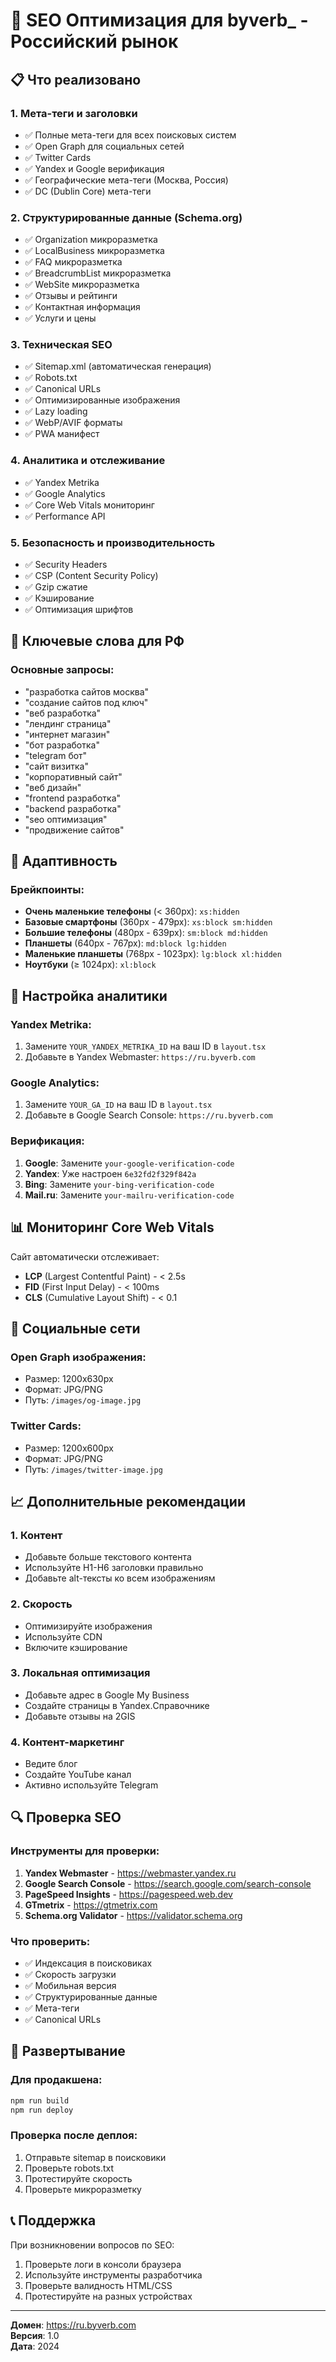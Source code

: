 # 🚀 SEO Оптимизация для byverb_ - Российский рынок

## 📋 Что реализовано

### 1. **Мета-теги и заголовки**
- ✅ Полные мета-теги для всех поисковых систем
- ✅ Open Graph для социальных сетей
- ✅ Twitter Cards
- ✅ Yandex и Google верификация
- ✅ Географические мета-теги (Москва, Россия)
- ✅ DC (Dublin Core) мета-теги

### 2. **Структурированные данные (Schema.org)**
- ✅ Organization микроразметка
- ✅ LocalBusiness микроразметка
- ✅ FAQ микроразметка
- ✅ BreadcrumbList микроразметка
- ✅ WebSite микроразметка
- ✅ Отзывы и рейтинги
- ✅ Контактная информация
- ✅ Услуги и цены

### 3. **Техническая SEO**
- ✅ Sitemap.xml (автоматическая генерация)
- ✅ Robots.txt
- ✅ Canonical URLs
- ✅ Оптимизированные изображения
- ✅ Lazy loading
- ✅ WebP/AVIF форматы
- ✅ PWA манифест

### 4. **Аналитика и отслеживание**
- ✅ Yandex Metrika
- ✅ Google Analytics
- ✅ Core Web Vitals мониторинг
- ✅ Performance API

### 5. **Безопасность и производительность**
- ✅ Security Headers
- ✅ CSP (Content Security Policy)
- ✅ Gzip сжатие
- ✅ Кэширование
- ✅ Оптимизация шрифтов

## 🎯 Ключевые слова для РФ

### Основные запросы:
- "разработка сайтов москва"
- "создание сайтов под ключ"
- "веб разработка"
- "лендинг страница"
- "интернет магазин"
- "бот разработка"
- "telegram бот"
- "сайт визитка"
- "корпоративный сайт"
- "веб дизайн"
- "frontend разработка"
- "backend разработка"
- "seo оптимизация"
- "продвижение сайтов"

## 📱 Адаптивность

### Брейкпоинты:
- **Очень маленькие телефоны** (< 360px): `xs:hidden`
- **Базовые смартфоны** (360px - 479px): `xs:block sm:hidden`
- **Большие телефоны** (480px - 639px): `sm:block md:hidden`
- **Планшеты** (640px - 767px): `md:block lg:hidden`
- **Маленькие планшеты** (768px - 1023px): `lg:block xl:hidden`
- **Ноутбуки** (≥ 1024px): `xl:block`

## 🔧 Настройка аналитики

### Yandex Metrika:
1. Замените `YOUR_YANDEX_METRIKA_ID` на ваш ID в `layout.tsx`
2. Добавьте в Yandex Webmaster: `https://ru.byverb.com`

### Google Analytics:
1. Замените `YOUR_GA_ID` на ваш ID в `layout.tsx`
2. Добавьте в Google Search Console: `https://ru.byverb.com`

### Верификация:
1. **Google**: Замените `your-google-verification-code`
2. **Yandex**: Уже настроен `6e32fd2f329f842a`
3. **Bing**: Замените `your-bing-verification-code`
4. **Mail.ru**: Замените `your-mailru-verification-code`

## 📊 Мониторинг Core Web Vitals

Сайт автоматически отслеживает:
- **LCP** (Largest Contentful Paint) - < 2.5s
- **FID** (First Input Delay) - < 100ms
- **CLS** (Cumulative Layout Shift) - < 0.1

## 🎨 Социальные сети

### Open Graph изображения:
- Размер: 1200x630px
- Формат: JPG/PNG
- Путь: `/images/og-image.jpg`

### Twitter Cards:
- Размер: 1200x600px
- Формат: JPG/PNG
- Путь: `/images/twitter-image.jpg`

## 📈 Дополнительные рекомендации

### 1. **Контент**
- Добавьте больше текстового контента
- Используйте H1-H6 заголовки правильно
- Добавьте alt-тексты ко всем изображениям

### 2. **Скорость**
- Оптимизируйте изображения
- Используйте CDN
- Включите кэширование

### 3. **Локальная оптимизация**
- Добавьте адрес в Google My Business
- Создайте страницы в Yandex.Справочнике
- Добавьте отзывы на 2GIS

### 4. **Контент-маркетинг**
- Ведите блог
- Создайте YouTube канал
- Активно используйте Telegram

## 🔍 Проверка SEO

### Инструменты для проверки:
1. **Yandex Webmaster** - https://webmaster.yandex.ru
2. **Google Search Console** - https://search.google.com/search-console
3. **PageSpeed Insights** - https://pagespeed.web.dev
4. **GTmetrix** - https://gtmetrix.com
5. **Schema.org Validator** - https://validator.schema.org

### Что проверить:
- ✅ Индексация в поисковиках
- ✅ Скорость загрузки
- ✅ Мобильная версия
- ✅ Структурированные данные
- ✅ Мета-теги
- ✅ Canonical URLs

## 🚀 Развертывание

### Для продакшена:
```bash
npm run build
npm run deploy
```

### Проверка после деплоя:
1. Отправьте sitemap в поисковики
2. Проверьте robots.txt
3. Протестируйте скорость
4. Проверьте микроразметку

## 📞 Поддержка

При возникновении вопросов по SEO:
1. Проверьте логи в консоли браузера
2. Используйте инструменты разработчика
3. Проверьте валидность HTML/CSS
4. Протестируйте на разных устройствах

---

**Домен**: https://ru.byverb.com  
**Версия**: 1.0  
**Дата**: 2024 